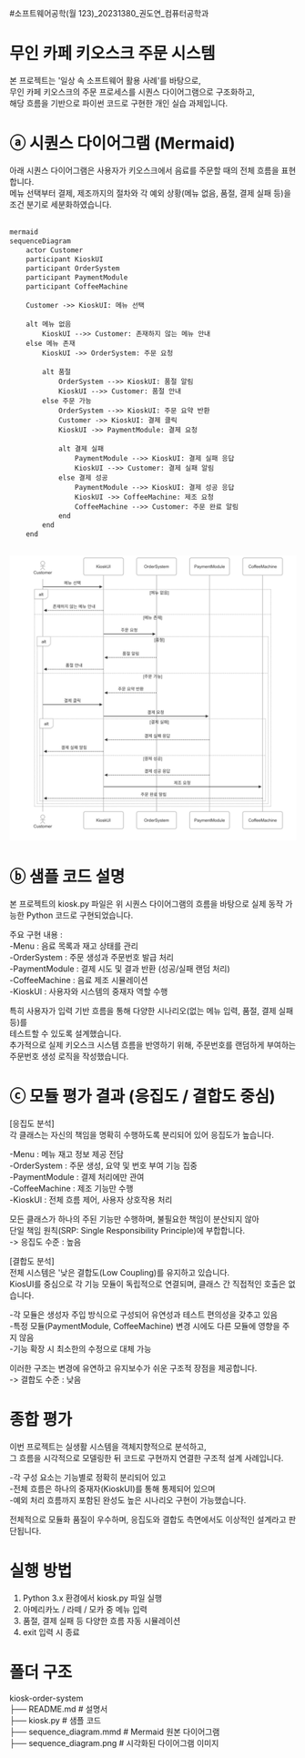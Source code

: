 #소프트웨어공학(월 123)_20231380_권도연_컴퓨터공학과  

# 무인 카페 키오스크 주문 시스템
본 프로젝트는 '일상 속 소프트웨어 활용 사례'를 바탕으로,   
무인 카페 키오스크의 주문 프로세스를 시퀀스 다이어그램으로 구조화하고,  
해당 흐름을 기반으로 파이썬 코드로 구현한 개인 실습 과제입니다.  


# ⓐ 시퀀스 다이어그램 (Mermaid)
아래 시퀀스 다이어그램은 사용자가 키오스크에서 음료를 주문할 때의 전체 흐름을 표현합니다.  
메뉴 선택부터 결제, 제조까지의 절차와 각 예외 상황(메뉴 없음, 품절, 결제 실패 등)을 조건 분기로 세분화하였습니다.  

<pre> <code>
mermaid
sequenceDiagram
    actor Customer
    participant KioskUI
    participant OrderSystem
    participant PaymentModule
    participant CoffeeMachine

    Customer ->> KioskUI: 메뉴 선택

    alt 메뉴 없음
        KioskUI -->> Customer: 존재하지 않는 메뉴 안내
    else 메뉴 존재
        KioskUI ->> OrderSystem: 주문 요청

        alt 품절
            OrderSystem -->> KioskUI: 품절 알림
            KioskUI -->> Customer: 품절 안내
        else 주문 가능
            OrderSystem -->> KioskUI: 주문 요약 반환
            Customer ->> KioskUI: 결제 클릭
            KioskUI ->> PaymentModule: 결제 요청

            alt 결제 실패
                PaymentModule -->> KioskUI: 결제 실패 응답
                KioskUI -->> Customer: 결제 실패 알림
            else 결제 성공
                PaymentModule -->> KioskUI: 결제 성공 응답
                KioskUI ->> CoffeeMachine: 제조 요청
                CoffeeMachine -->> Customer: 주문 완료 알림
            end
        end
    end
</code> </pre>
![시퀀스 다이어그램](sequence_diagram.png)    


# ⓑ 샘플 코드 설명
본 프로젝트의 kiosk.py 파일은 위 시퀀스 다이어그램의 흐름을 바탕으로 실제 동작 가능한 Python 코드로 구현되었습니다.  

주요 구현 내용 :  
-Menu : 음료 목록과 재고 상태를 관리  
-OrderSystem : 주문 생성과 주문번호 발급 처리  
-PaymentModule : 결제 시도 및 결과 반환 (성공/실패 랜덤 처리)  
-CoffeeMachine : 음료 제조 시뮬레이션  
-KioskUI : 사용자와 시스템의 중재자 역할 수행  
  
특히 사용자가 입력 기반 흐름을 통해 다양한 시나리오(없는 메뉴 입력, 품절, 결제 실패 등)를  
테스트할 수 있도록 설계했습니다.  
추가적으로 실제 키오스크 시스템 흐름을 반영하기 위해, 주문번호를 랜덤하게 부여하는 주문번호 생성 로직을 작성했습니다.


# ⓒ 모듈 평가 결과 (응집도 / 결합도 중심)
[응집도 분석]  
각 클래스는 자신의 책임을 명확히 수행하도록 분리되어 있어 응집도가 높습니다.  
  
-Menu : 메뉴 재고 정보 제공 전담  
-OrderSystem : 주문 생성, 요약 및 번호 부여 기능 집중  
-PaymentModule : 결제 처리에만 관여  
-CoffeeMachine : 제조 기능만 수행  
-KioskUI : 전체 흐름 제어, 사용자 상호작용 처리  
  
모든 클래스가 하나의 주된 기능만 수행하며, 불필요한 책임이 분산되지 않아  
단일 책임 원칙(SRP: Single Responsibility Principle)에 부합합니다.  
-> 응집도 수준 : 높음  

[결합도 분석]  
전체 시스템은 '낮은 결합도(Low Coupling)를 유지하고 있습니다.  
KiosUI를 중심으로 각 기능 모듈이 독립적으로 연결되며, 클래스 간 직접적인 호출은 없습니다.  
  
-각 모듈은 생성자 주입 방식으로 구성되어 유연성과 테스트 편의성을 갖추고 있음  
-특정 모듈(PaymentModule, CoffeeMachine) 변경 시에도 다른 모듈에 영향을 주지 않음  
-기능 확장 시 최소한의 수정으로 대체 가능  
  
이러한 구조는 변경에 유연하고 유지보수가 쉬운 구조적 장점을 제공합니다.  
-> 결합도 수준 : 낮음  


# 종합 평가
이번 프로젝트는 실생활 시스템을 객체지향적으로 분석하고,  
그 흐름을 시각적으로 모델링한 뒤 코드로 구현까지 연결한 구조적 설계 사례입니다.  
  
-각 구성 요소는 기능별로 정확히 분리되어 있고  
-전체 흐름은 하나의 중재자(KioskUI)를 통해 통제되어 있으며  
-예외 처리 흐름까지 포함된 완성도 높은 시나리오 구현이 가능했습니다.   
  
전체적으로 모듈화 품질이 우수하며, 응집도와 결합도 측면에서도 이상적인 설계라고 판단됩니다.  


# 실행 방법
1. Python 3.x 환경에서 kiosk.py 파일 실행  
2. 아메리카노 / 라떼 / 모카 중 메뉴 입력  
3. 품절, 결제 실패 등 다양한 흐름 자동 시뮬레이션  
4. exit 입력 시 종료  


# 폴더 구조
kiosk-order-system  
├── README.md                  # 설명서  
├── kiosk.py                  # 샘플 코드  
├── sequence_diagram.mmd      # Mermaid 원본 다이어그램  
├── sequence_diagram.png      # 시각화된 다이어그램 이미지  





